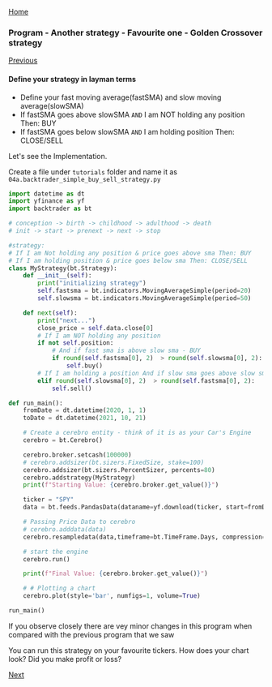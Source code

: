 [Home](index.html)

### Program - Another strategy - Favourite one -  Golden Crossover strategy

[Previous](lesson6.html)

#### Define your strategy in layman terms
* Define your fast moving average(fastSMA) and slow moving average(slowSMA)
* If fastSMA goes above slowSMA `AND` I am NOT holding any position Then: BUY
* If fastSMA goes below slowSMA `AND` I am holding position  Then: CLOSE/SELL


Let's see the Implementation.

Create a file under `tutorials` folder and name it as `04a.backtrader_simple_buy_sell_strategy.py`

```python
import datetime as dt
import yfinance as yf
import backtrader as bt

# conception -> birth -> childhood -> adulthood -> death
# init -> start -> prenext -> next -> stop

#strategy:
# If I am Not holding any position & price goes above sma Then: BUY
# If I am holding position & price goes below sma Then: CLOSE/SELL
class MyStrategy(bt.Strategy):
    def __init__(self):
        print("initializing strategy")
        self.fastsma = bt.indicators.MovingAverageSimple(period=20)
        self.slowsma = bt.indicators.MovingAverageSimple(period=50)

    def next(self):
        print("next...")
        close_price = self.data.close[0]
        # If I am NOT holding any position
        if not self.position:
            # And if fast sma is above slow sma - BUY
            if round(self.fastsma[0], 2)  > round(self.slowsma[0], 2):
                self.buy()
        # If I am holding a position And if slow sma goes above slow sma - SELL
        elif round(self.slowsma[0], 2)  > round(self.fastsma[0], 2):
            self.sell()

def run_main():
    fromDate = dt.datetime(2020, 1, 1)
    toDate = dt.datetime(2021, 10, 21)

    # Create a cerebro entity - think of it is as your Car's Engine
    cerebro = bt.Cerebro()

    cerebro.broker.setcash(100000)
    # cerebro.addsizer(bt.sizers.FixedSize, stake=100)
    cerebro.addsizer(bt.sizers.PercentSizer, percents=80)
    cerebro.addstrategy(MyStrategy)
    print(f"Starting Value: {cerebro.broker.get_value()}")

    ticker = "SPY"
    data = bt.feeds.PandasData(dataname=yf.download(ticker, start=fromDate,end=toDate))

    # Passing Price Data to cerebro
    # cerebro.adddata(data)
    cerebro.resampledata(data,timeframe=bt.TimeFrame.Days, compression=1)

    # start the engine
    cerebro.run()

    print(f"Final Value: {cerebro.broker.get_value()}")

    # # Plotting a chart
    cerebro.plot(style='bar', numfigs=1, volume=True)

run_main()
```

If you observe closely there are vey minor changes in this program when compared with the previous program that we saw


You can run this strategy on your favourite tickers.
How does your chart look? Did you make profit or loss?

[Next](lesson8.html)
